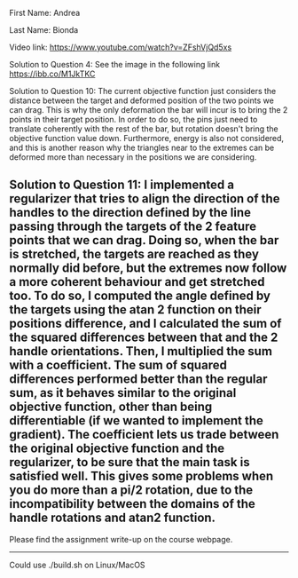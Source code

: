 First Name: Andrea

Last Name: Bionda

Video link: https://www.youtube.com/watch?v=ZFshVjQd5xs

Solution to Question 4: 
See the image in the following link https://ibb.co/M1JkTKC

Solution to Question 10:
The current objective function just considers the distance between the target and deformed position of the two points we can drag. This is why the only deformation the bar will incur is to bring the 2 points in their target position. In order to do so, the pins just need to translate coherently with the rest of the bar, but rotation doesn't bring the objective function value down. Furthermore, energy is also not considered, and this is another reason why the triangles near to the extremes can be deformed more than necessary in the positions we are considering.


Solution to Question 11:
I implemented a regularizer that tries to align the direction of the handles to the direction defined by the line passing through the targets of the 2 feature points that we can drag. Doing so, when the bar is stretched, the targets are reached as they normally did before, but the extremes now follow a more coherent behaviour and get stretched too.
To do so, I computed the angle defined by the targets using the atan 2 function on their positions difference, and I calculated the sum of the squared differences between that and the 2 handle orientations.
Then, I multiplied the sum with a coefficient. The sum of squared differences performed better than the regular sum, as it behaves similar to the original objective function, other than being differentiable (if we wanted to implement the gradient). The coefficient lets us trade between the original objective function and the regularizer, to be sure that the main task is satisfied well.
This gives some problems when you do more than a pi/2 rotation, due to the incompatibility between the domains of the handle rotations and atan2 function.
---

Please find the assignment write-up on the course webpage.

---

Could use ./build.sh on Linux/MacOS
